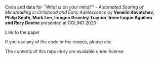 Code and data for 
*``What is on your mind?'' - Automated Scoring of Mindreading in Childhood and Early Adolescence*
by
**Venelin Kovatchev, Philip Smith, Mark Lee, Imogen Grumley Traynor, Irene Luque Aguilera and Rory Devine**
presented at COLING 2020

Link to the paper

If you use any of the code or the corpus, please cite

The contents of this repository are available under license
